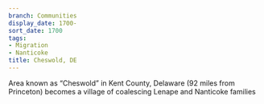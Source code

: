 ```yaml
---
branch: Communities
display_date: 1700-
sort_date: 1700
tags:
- Migration
- Nanticoke
title: Cheswold, DE
---
```


Area known as “Cheswold” in Kent County, Delaware (92 miles from Princeton) becomes a village of coalescing Lenape and Nanticoke families